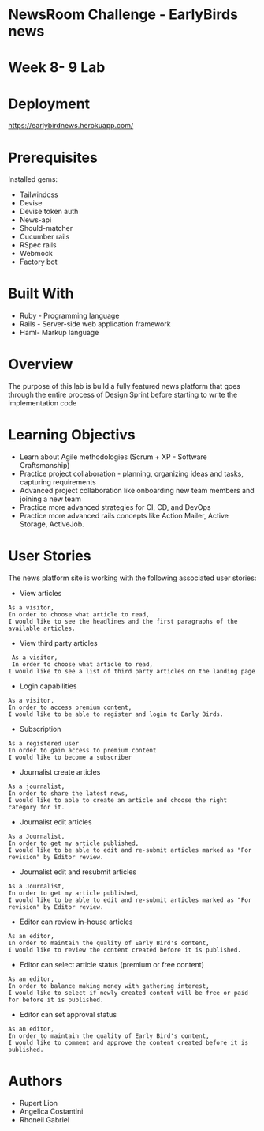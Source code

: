 # NewsRoom Challenge - EarlyBirds news

# Week 8- 9 Lab

# Deployment
https://earlybirdnews.herokuapp.com/


# Prerequisites

Installed gems:
* Tailwindcss
* Devise
* Devise token auth
* News-api
* Should-matcher
* Cucumber rails
* RSpec rails
* Webmock
* Factory bot

# Built With

* Ruby - Programming language
* Rails - Server-side web application framework
* Haml- Markup language

# Overview

The purpose of this lab is build a fully featured news platform that goes through the entire process of Design Sprint before starting to write the implementation code

# Learning Objectivs

* Learn about Agile methodologies (Scrum + XP - Software Craftsmanship)
* Practice project collaboration - planning, organizing ideas and tasks, capturing requirements
* Advanced project collaboration like onboarding new team members and joining a new team
* Practice more advanced strategies for CI, CD, and DevOps
* Practice more advanced rails concepts like Action Mailer, Active Storage, ActiveJob.

# User Stories

The news platform site is working with the following associated user stories:

* View articles
```
As a visitor,
In order to choose what article to read,
I would like to see the headlines and the first paragraphs of the available articles.
```
* View third party articles
```
 As a visitor,
 In order to choose what article to read,
I would like to see a list of third party articles on the landing page
```
* Login capabilities
```
As a visitor,
In order to access premium content,
I would like to be able to register and login to Early Birds.
```
* Subscription
```
As a registered user
In order to gain access to premium content
I would like to become a subscriber
```
* Journalist create articles
```
As a journalist,
In order to share the latest news,
I would like to able to create an article and choose the right category for it.
```
* Journalist edit articles
```
As a Journalist,
In order to get my article published,
I would like to be able to edit and re-submit articles marked as "For revision" by Editor review.
```
* Journalist edit and resubmit articles
```
As a Journalist,
In order to get my article published,
I would like to be able to edit and re-submit articles marked as "For revision" by Editor review.
```
* Editor can review in-house articles
```
As an editor,
In order to maintain the quality of Early Bird's content,
I would like to review the content created before it is published.
```
* Editor can select article status (premium or free content)
```
As an editor,
In order to balance making money with gathering interest,
I would like to select if newly created content will be free or paid for before it is published.
```
* Editor can set approval status
```
As an editor,
In order to maintain the quality of Early Bird's content,
I would like to comment and approve the content created before it is published.
```


# Authors

* Rupert Lion
* Angelica Costantini
* Rhoneil Gabriel
